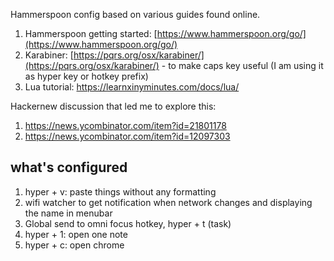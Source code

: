 Hammerspoon config based on various guides found online.

1. Hammerspoon getting started: [https://www.hammerspoon.org/go/](https://www.hammerspoon.org/go/)
1. Karabiner: [https://pqrs.org/osx/karabiner/](https://pqrs.org/osx/karabiner/) - to make caps key useful (I am using it as hyper key or hotkey prefix)
1. Lua tutorial: https://learnxinyminutes.com/docs/lua/ 


Hackernew discussion that led me to explore this:
1. https://news.ycombinator.com/item?id=21801178
1. https://news.ycombinator.com/item?id=12097303 

## what's configured
1. hyper + v: paste things without any formatting
1. wifi watcher to get notification when network changes and displaying the name in menubar 
1. Global send to omni focus hotkey, hyper + t (task)
1. hyper + 1: open one note
1. hyper + c: open chrome 
